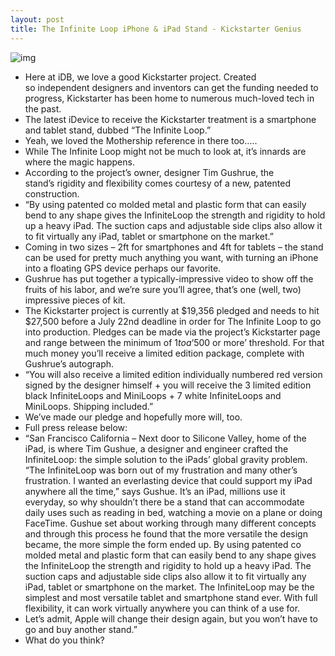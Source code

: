 ```yaml
---
layout: post
title: The Infinite Loop iPhone & iPad Stand - Kickstarter Genius
---
```

![img](http://media.idownloadblog.com/wp-content/uploads/2011/06/IL-back.jpeg)
* Here at iDB, we love a good Kickstarter project. Created so independent designers and inventors can get the funding needed to progress, Kickstarter has been home to numerous much-loved tech in the past.
* The latest iDevice to receive the Kickstarter treatment is a smartphone and tablet stand, dubbed “The Infinite Loop.”
* Yeah, we loved the Mothership reference in there too…..
* While The Infinite Loop might not be much to look at, it’s innards are where the magic happens.
* According to the project’s owner, designer Tim Gushrue, the stand’s rigidity and flexibility comes courtesy of a new, patented construction.
* “By using patented co molded metal and plastic form that can easily bend to any shape gives the InfiniteLoop the strength and rigidity to hold up a heavy iPad. The suction caps and adjustable side clips also allow it to fit virtually any iPad, tablet or smartphone on the market.”
* Coming in two sizes – 2ft for smartphones and 4ft for tablets – the stand can be used for pretty much anything you want, with turning an iPhone into a floating GPS device perhaps our favorite.
* Gushrue has put together a typically-impressive video to show off the fruits of his labor, and we’re sure you’ll agree, that’s one (well, two) impressive pieces of kit.
* The Kickstarter project is currently at $19,356 pledged and needs to hit $27,500 before a July 22nd deadline in order for The Infinite Loop to go into production. Pledges can be made via the project’s Kickstarter page and range between the minimum of $1 to a ‘$500 or more’ threshold. For that much money you’ll receive a limited edition package, complete with Gushrue’s autograph.
* “You will also receive a limited edition individually numbered red version signed by the designer himself + you will receive the 3 limited edition black InfiniteLoops and MiniLoops + 7 white InfiniteLoops and MiniLoops. Shipping included.”
* We’ve made our pledge and hopefully more will, too.
* Full press release below:
* “San Francisco California – Next door to Silicone Valley, home of the iPad, is where Tim Gushue, a designer and engineer crafted the InfiniteLoop: the simple solution to the iPads’ global gravity problem. “The InfiniteLoop was born out of my frustration and many other’s frustration. I wanted an everlasting device that could support my iPad anywhere all the time,” says Gushue. It’s an iPad, millions use it everyday, so why shouldn’t there be a stand that can accommodate daily uses such as reading in bed, watching a movie on a plane or doing FaceTime. Gushue set about working through many different concepts and through this process he found that the more versatile the design became, the more simple the form ended up. By using patented co molded metal and plastic form that can easily bend to any shape gives the InfiniteLoop the strength and rigidity to hold up a heavy iPad. The suction caps and adjustable side clips also allow it to fit virtually any iPad, tablet or smartphone on the market. The InfiniteLoop may be the simplest and most versatile tablet and smartphone stand ever. With full flexibility, it can work virtually anywhere you can think of a use for.
* Let’s admit, Apple will change their design again, but you won’t have to go and buy another stand.”
* What do you think?

